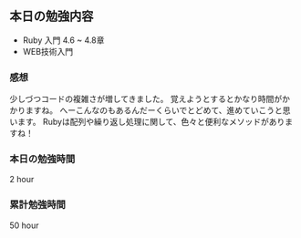 ## 本日の勉強内容

- Ruby 入門 4.6 ~ 4.8章
- WEB技術入門 

### 感想

少しづつコードの複雑さが増してきました。
覚えようとするとかなり時間がかかりますね。
へーこんなのもあるんだーくらいでとどめて、進めていこうと思います。
Rubyは配列や繰り返し処理に関して、色々と便利なメソッドがありますね！

### 本日の勉強時間

2 hour

### 累計勉強時間

50 hour